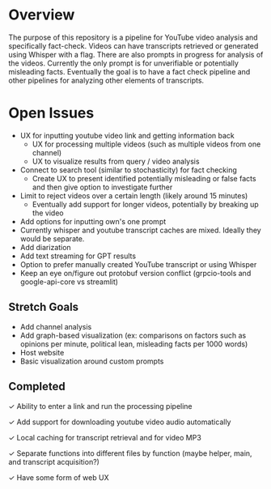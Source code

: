 # Overview 
The purpose of this repository is a pipeline for YouTube video analysis and specifically fact-check. Videos can have transcripts retrieved or generated using Whisper with a flag. There are also prompts in progress for analysis of the videos. Currently the only prompt is for unverifiable or potentially misleading facts. Eventually the goal is to have a fact check pipeline and other pipelines for analyzing other elements of transcripts. 

# Open Issues
- UX for inputting youtube video link and getting information back 
    - UX for processing multiple videos (such as multiple videos from one channel)
    - UX to visualize results from query / video analysis 
- Connect to search tool (similar to stochasticity) for fact checking 
    - Create UX to present identified potentially misleading or false facts and then give option to investigate further
- Limit to reject videos over a certain length (likely around 15 minutes)
    - Eventually add support for longer videos, potentially by breaking up the video
- Add options for inputting own's one prompt 
- Currently whisper and youtube transcript caches are mixed. Ideally they would be separate.
- Add diarization
- Add text streaming for GPT results
- Option to prefer manually created YouTube transcript or using Whisper
- Keep an eye on/figure out protobuf version conflict (grpcio-tools and google-api-core vs streamlit)

## Stretch Goals
- Add channel analysis 
- Add graph-based visualization (ex: comparisons on factors such as opinions per minute, political lean, misleading facts per 1000 words)
- Host website 
- Basic visualization around custom prompts 

## Completed
&check; Ability to enter a link and run the processing pipeline 

&check; Add support for downloading youtube video audio automatically

&check; Local caching for transcript retrieval and for video MP3

&check; Separate functions into different files by function (maybe helper, main, and transcript acquisition?)

&check; Have some form of web UX 
